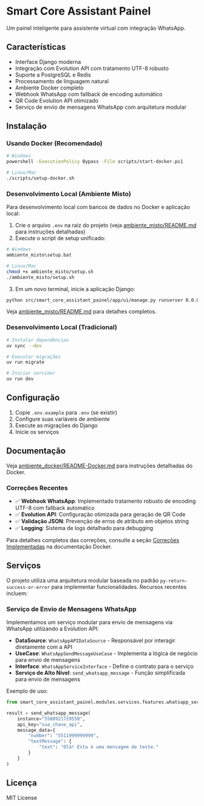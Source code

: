 # Smart Core Assistant Painel

Um painel inteligente para assistente virtual com integração WhatsApp.

## Características

- Interface Django moderna
- Integração com Evolution API com tratamento UTF-8 robusto
- Suporte a PostgreSQL e Redis
- Processamento de linguagem natural
- Ambiente Docker completo
- Webhook WhatsApp com fallback de encoding automático
- QR Code Evolution API otimizado
- Serviço de envio de mensagens WhatsApp com arquitetura modular

## Instalação

### Usando Docker (Recomendado)

```bash
# Windows
powershell -ExecutionPolicy Bypass -File scripts/start-docker.ps1

# Linux/Mac
./scripts/setup-docker.sh
```

### Desenvolvimento Local (Ambiente Misto)

Para desenvolvimento local com bancos de dados no Docker e aplicação local:

1. Crie o arquivo `.env` na raiz do projeto (veja [ambiente_misto/README.md](ambiente_misto/README.md) para instruções detalhadas)
2. Execute o script de setup unificado:

```bash
# Windows
ambiente_misto\setup.bat

# Linux/Mac
chmod +x ambiente_misto/setup.sh
./ambiente_misto/setup.sh
```

3. Em um novo terminal, inicie a aplicação Django:

```bash
python src/smart_core_assistant_painel/app/ui/manage.py runserver 0.0.0.0:8000
```

Veja [ambiente_misto/README.md](ambiente_misto/README.md) para detalhes completos.

### Desenvolvimento Local (Tradicional)

```bash
# Instalar dependências
uv sync --dev

# Executar migrações
uv run migrate

# Iniciar servidor
uv run dev
```

## Configuração

1. Copie `.env.example` para `.env` (se existir)
2. Configure suas variáveis de ambiente
3. Execute as migrações do Django
4. Inicie os serviços

## Documentação

Veja [ambiente_docker/README-Docker.md](ambiente_docker/README-Docker.md) para instruções detalhadas do Docker.

### Correções Recentes

- ✅ **Webhook WhatsApp**: Implementado tratamento robusto de encoding UTF-8 com fallback automático
- ✅ **Evolution API**: Configuração otimizada para geração de QR Code
- ✅ **Validação JSON**: Prevenção de erros de atributo em objetos string
- ✅ **Logging**: Sistema de logs detalhado para debugging

Para detalhes completos das correções, consulte a seção [Correções Implementadas](ambiente_docker/README-Docker.md#-correções-implementadas) na documentação Docker.

## Serviços

O projeto utiliza uma arquitetura modular baseada no padrão `py-return-success-or-error` para implementar funcionalidades. Recursos recentes incluem:

### Serviço de Envio de Mensagens WhatsApp

Implementamos um serviço modular para envio de mensagens via WhatsApp utilizando a Evolution API:

- **DataSource**: `WhatsAppAPIDataSource` - Responsável por interagir diretamente com a API
- **UseCase**: `WhatsAppSendMessageUseCase` - Implementa a lógica de negócio para envio de mensagens
- **Interface**: `WhatsAppServiceInterface` - Define o contrato para o serviço
- **Serviço de Alto Nível**: `send_whatsapp_message` - Função simplificada para envio de mensagens

Exemplo de uso:
```python
from smart_core_assistant_painel.modules.services.features.whatsapp_services.send_message_service import send_whatsapp_message

result = send_whatsapp_message(
    instance="5588921729550",
    api_key="sua_chave_api",
    message_data={
        "number": "5511999999999",
        "textMessage": {
            "text": "Olá! Esta é uma mensagem de teste."
        }
    }
)
```

## Licença

MIT License